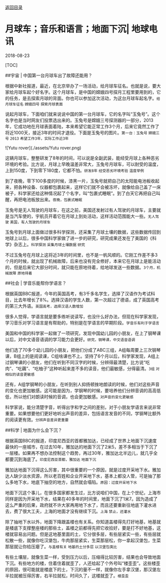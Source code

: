 [返回目录](../index.html)

# 月球车；音乐和语言；地面下沉| 地球电讯

2018-08-23

[TOC]

##宇宙 | 中国第一台月球车出了故障还能用？

根据中新社报道，最近，在北京举办了一场活动，给月球车征名。也就是说，要大家给月球车起个好名字。这个月球车，是中国的嫦娥四号探月工程里要用到的，它的任务，是去探索月球的背面。你也可以参加这次活动，为这台月球车起名字。`给月球车征名` `嫦娥四号` `探索月球表面`

说起月球车，下面咱们就来说说中国的第一台月球车，它的名字叫“玉兔号”。这个名字也是当时网友们投票选出来的。玉兔号是嫦娥三号探测器的一部分，2013年，它成功地在月球表面着陆，本来希望它能正常工作3个月，后来它竟然工作了将近1000天，接近3年的时间才退役。下面是玉兔号的图片。`第一台：玉兔号` `嫦娥三号` `2013` `希望工作3年，实际工作近3年`

![Yutu rover](./assets/Yutu rover.png)

这辆月球车，整整研发了8年的时间，可以说是全副武装，能经受月球上各种恶劣环境的考验。比方说，月球上早晚温差非常大，玉兔号月球车，可以耐受的温度，上到150度，下到零下180度，它都不怕。`研发8年` `经受恶劣环境考验` `温度举例`

到了夜晚，零下100多度的时候，漆黑一片，玉兔号就把自己的太阳能电池板收起来，把各种设备、仪器都包裹起来，这样它们就不会被冻坏，就像给自己盖了一床被子，科学家还给这种情况起了个名字，叫“包裹式睡眠”。到了白天它再把自己叫醒，再把电池板放出来。`夜晚，包裹式睡眠`

玉兔号是无人驾驶的月球车，在这之前，美国还发射过有人驾驶的月球车，主要就是当汽车使的，宇航员开着它在月球上到处活动，这样活动范围能大一些。`无人驾驶` `美国，有人驾驶的月球车`

玉兔号到月球上面做过很多科学探测，还采集了月球土壤的数据，这些数据传回到地球上以后，很多中国科学家做了进一步的研究，研究成果还发在了美国的《科学》杂志上。`科学探测` `采集月球土壤数据` `研究`

不过玉兔号在月球上这将近3年的时间里，也不是一帆风顺的。它刚工作差不多3个月的时候，就出现了机械故障，后来也没有完全修好，本来它在月球上是能活动的，但是后来它大部分时间，就只能在原地待着，给地球发送一些数据。`3个月，机械故障` `原地待着`

##社会 | 学音乐能帮你学语言？

根据英国BBC报道，今年的英国高考，有3千多名学生，选择了汉语作为考试科目，比去年增长了8%。选择汉语的学生人数，第一次超过了德语，成了英国高考的第三大外语。`英国高考，选择汉语人数增加`

很多人觉得，学语言就是要多练听说读写，也没什么好办法，但现在科学家发现，学习音乐对学习语言是有帮助的，特别是在学语言的早期阶段。`学音乐有利于学语言`

美国和中国的科学家一起做了一项研究，发现中国幼儿园的小朋友，在上了钢琴课以后，对中文语音语调的学习能力会更好。`研究，钢琴课，中文语音语调`

他们选了70多个幼儿园的小朋友，把他们分成了ABC三组，A组每周要上三次钢琴课，B组上的是阅读课，C组啥课也不上。坚持了6个月以后，科学家发现，A组上过钢琴课的小朋友，他们在听到不同汉字的时候，分辨得最清楚，比方说“吃肉”、“吃藕”、“吃柚子”这种听起来差不多的读音，他们最敏感，分得最清。`3组`  `对相似的读音更敏感`

还有，A组学钢琴的小朋友，在听到别人抑扬顿挫地朗读的时候，他们对这些声音的变化也更加敏感。这可能是因为，学钢琴的时候，要培养他们分辨音调的高高低低，所以他们对朗读时候的音调，也会更加敏感。`对声音的变化更敏感`

科学家说，能分清楚字音，听得出字和字之间的差别，对于小朋友学语言来说非常重要。如果想要他们更好地听出声音的差异，包括语言发音的不同，学钢琴比额外的阅读更有效。`分辨声音差异更重要`

##科学 | 地面为什么会下沉？

根据英国BBC的报道，印度尼西亚的首都雅加达，已经成了世界上地面下沉速度最快的一座城市，在过去10年，雅加达的地面下沉了2米5，差不多相当于下沉了一层楼。如果再不想办法控制这个趋势，再过30年，雅加达北半边儿，就几乎全都要沉到海底了。`印度尼西亚首都，雅加达` `地面下沉`

雅加达地面下沉得这么厉害，其中很重要的一个原因，就是过度开采地下水。雅加达人缺少淡水资源，所以老百姓和企业开采地下水，基本上都没人管，可是抽了那么多地下水，地底下抽空的地方，自然就会塌陷。`原因：过度开采地下水`

地面下沉这个事儿，在很多国家都发生过，比方说咱们中国，在上个世纪，上海市同样是因为开采地下水，结果在40多年的时间里，地面下沉了1米7。因为造成了这么严重的后果，政府就不许大家再用地下水了，而且还要重新往地底下灌水进去，费了很大工夫，上海的地面才没有继续下沉。`上海` `禁止，还灌水`

除了抽地下水以外，地面下降跟盖楼也有关系。你知道盖楼得先打好地基，地基就是楼底下支撑整座楼的那些土，盖楼之前都得先把它收拾好，要是打不好地基，这楼就容易出问题。但是这地基里面的土，它分很多层，有些层紧实一些，有些层就松散一些，就像你吃汉堡包，牛肉那层紧实，生菜那层松，你一拿起汉堡包，生菜那层就让你给压瘪了。`与盖楼有关` `地基的土分多层` `以汉堡包类比`

有些土壤层，就像生菜一样，受到压力以后，压缩得比较厉害，结果也会导致地面下沉。有些地方的楼，住着住着就歪了，人还给起了个外号叫“楼歪歪”。这些楼歪的原因，很可能就是楼底下的土，下沉的量不一样，就像你左手拿汉堡，那汉堡左半拉就被压得厉害，右半拉就松，时间久了，这楼就歪了。`楼歪歪`